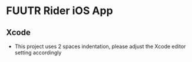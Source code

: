 # FUUTR Rider iOS App

## Xcode

- This project uses 2 spaces indentation, please adjust the Xcode editor setting accordingly
